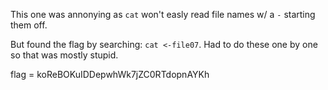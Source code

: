 

This one was annonying as `cat` won't easly read file names w/ a `-` starting them off. 

But found the flag by searching: `cat <-file07`. Had to do these one by one so that was mostly stupid. 

flag = koReBOKuIDDepwhWk7jZC0RTdopnAYKh
